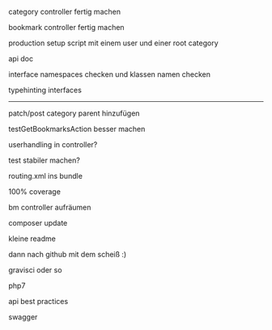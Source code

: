 category controller fertig machen

bookmark controller fertig machen

production setup script mit einem user und einer root category

api doc

interface namespaces checken und klassen namen checken

typehinting interfaces

---

patch/post category parent hinzufügen

testGetBookmarksAction besser machen

userhandling in controller?

test stabiler machen?

routing.xml ins bundle

100% coverage

bm controller aufräumen

composer update

kleine readme

dann nach github mit dem scheiß :)

gravisci oder so

php7

api best practices

swagger
